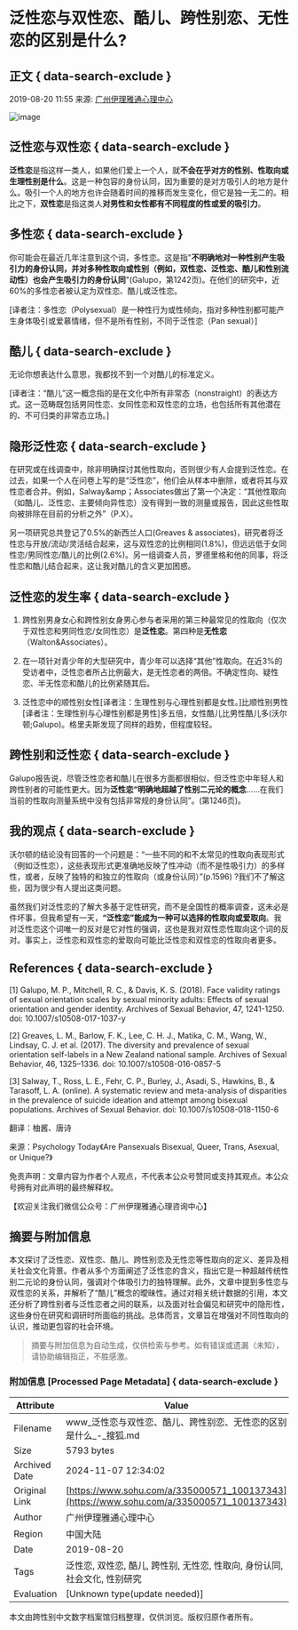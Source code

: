 # 泛性恋与双性恋、酷儿、跨性别恋、无性恋的区别是什么?

## 正文 { data-search-exclude }


2019-08-20 11:55 来源: [广州伊理雅通心理中心](https://www.sohu.com/a/335000571_100137343?spm=smpc.content-abroad.content.1.1730982785915fkRYkXQ)

![image](http://5b0988e595225.cdn.sohucs.com/images/20190820/175149b7876c4f598af973d66abd52fc.png)

## **泛性恋与双性恋** { data-search-exclude }

**泛性恋**是指这样一类人，如果他们爱上一个人，就**不会在乎对方的性别、性取向或生理性别是什么**。这是一种包容的身份认同，因为重要的是对方吸引人的地方是什么。吸引一个人的地方也许会随着时间的推移而发生变化，但它是独一无二的。相比之下，**双性恋**是指这类人**对男性和女性都有不同程度的性或爱的吸引力**。

## **多性恋** { data-search-exclude }

你可能会在最近几年注意到这个词，多性恋。这是指"**不明确地对一种性别产生吸引力的身份认同，并对多种性取向或性别（例如，双性恋、泛性恋、酷儿和性别流动性）也会产生吸引力的身份认同**"(Galupo，第1242页)。在他们的研究中，近60%的多性恋者被认定为双性恋、酷儿或泛性恋。

\[译者注：多性恋（Polysexual）是一种性行为或性倾向，指对多种性别都可能产生身体吸引或爱慕情绪，但不是所有性别，不同于泛性恋（Pan sexual）\]

## **酷儿** { data-search-exclude }

无论你想表达什么意思，我都找不到一个对酷儿的标准定义。

\[译者注：“酷儿”这一概念指的是在文化中所有非常态（nonstraight）的表达方式。这一范畴既包括男同性恋、女同性恋和双性恋的立场，也包括所有其他潜在的、不可归类的非常态立场。\]

## **隐形泛性恋** { data-search-exclude }

在研究或在线调查中，除非明确探讨其他性取向，否则很少有人会提到泛性恋。在过去，如果一个人在问卷上写的是“泛性恋”，他们会从样本中删除，或者将其与双性恋者合并。例如，Salway&amp；Associates做出了第一个决定：“其他性取向（如酷儿、泛性恋、主要倾向异性恋）没有得到一致的测量或报告，因此这些性取向被排除在目前的分析之外”（P.X）。

另一项研究总共登记了0.5%的新西兰人口(Greaves & associates)，研究者将泛性恋与开放/流动/灵活结合起来，这与双性恋的比例相同(1.8%)，但远远低于女同性恋/男同性恋/酷儿的比例(2.6%)。另一组调查人员，罗德里格和他的同事，将泛性恋和酷儿结合起来，这让我对酷儿的含义更加困惑。

## **泛性恋的发生率** { data-search-exclude }

1. 跨性别男身女心和跨性别女身男心参与者采用的第三种最常见的性取向（仅次于双性恋和男同性恋/女同性恋）是**泛性恋**。第四种是**无性恋**（Walton&amp;Associates）。

2. 在一项针对青少年的大型研究中，青少年可以选择“其他”性取向。在近3%的受访者中，泛性恋者所占比例最大，是无性恋者的两倍。不确定性向、疑性恋、半无性恋和酷儿的比例紧随其后。

3. 泛性恋中的顺性别女性\[译者注：生理性别与心理性别都是女性。\]比顺性别男性\[译者注：生理性别与心理性别都是男性\]多五倍，女性酷儿比男性酷儿多(沃尔顿;Galupo)。格里夫斯发现了同样的趋势，但程度较轻。

## **跨性别和泛性恋** { data-search-exclude }

Galupo报告说，尽管泛性恋者和酷儿在很多方面都很相似，但泛性恋中年轻人和跨性别者的可能性更大。因为**泛性恋“明确地超越了性别二元论的概念**……在我们当前的性取向测量系统中没有包括非常规的身份认同”。(第1246页)。

## **我的观点** { data-search-exclude }

沃尔顿的结论没有回答的一个问题是：“一些不同的和不太常见的性取向表现形式（例如泛性恋），这些表现形式更准确地反映了性冲动（而不是性吸引力）的多样性，或者，反映了独特的和独立的性取向（或身份认同）”(p.1596) ?我们不了解这些，因为很少有人提出这类问题。

虽然我们对泛性恋的了解大多基于定性研究，而不是全国性的概率调查，这未必是件坏事，但我希望有一天，**“泛性恋”能成为一种可以选择的性取向或爱取向**。我对泛性恋这个词唯一的反对是它对性的强调，这也是我对双性恋性取向这个词的反对。事实上，泛性恋和双性恋的爱取向可能比泛性恋和双性恋的性取向者更多。

## References { data-search-exclude }

\[1\] Galupo, M. P., Mitchell, R. C., & Davis, K. S. (2018). Face validity ratings of sexual orientation scales by sexual minority adults: Effects of sexual orientation and gender identity. Archives of Sexual Behavior, 47, 1241-1250. doi: 10.1007/s10508-017-1037-y

\[2\] Greaves, L. M., Barlow, F. K., Lee, C. H. J., Matika, C. M., Wang, W., Lindsay, C. J. et al. (2017). The diversity and prevalence of sexual orientation self-labels in a New Zealand national sample. Archives of Sexual Behavior, 46, 1325–1336. doi: 10.1007/s10508-016-0857-5

\[3\] Salway, T., Ross, L. E., Fehr, C. P., Burley, J., Asadi, S., Hawkins, B., & Tarasoff, L. A. (online). A systematic review and meta-analysis of disparities in the prevalence of suicide ideation and attempt among bisexual populations. Archives of Sexual Behavior. doi: 10.1007/s10508-018-1150-6

翻译：柚酱、唐诗

来源：Psychology Today《Are Pansexuals Bisexual, Queer, Trans, Asexual, or Unique?》

免责声明：文章内容为作者个人观点，不代表本公众号赞同或支持其观点。本公众号拥有对此声明的最终解释权。

【欢迎关注我们微信公众号：广州伊理雅通心理咨询中心】

## 摘要与附加信息

<!-- tcd_abstract -->
本文探讨了泛性恋、双性恋、酷儿、跨性别恋及无性恋等性取向的定义、差异及相关社会文化背景。作者从多个方面阐述了泛性恋的含义，指出它是一种超越传统性别二元论的身份认同，强调对个体吸引力的独特理解。此外，文章中提到多性恋与双性恋的关系，并解析了“酷儿”概念的曖昧性。通过对相关统计数据的引用，本文还分析了跨性别者与泛性恋者之间的联系，以及面对社会偏见和研究中的隐形性，这些身份在研究和调研时所面临的挑战。总体而言，文章旨在增强对不同性取向的认识，推动更包容的社会环境。
<!-- tcd_abstract_end -->

> 摘要与附加信息为自动生成，仅供检索与参考。如有错误或遗漏（未知），请协助编辑指正，不胜感激。

### 附加信息 [Processed Page Metadata] { data-search-exclude }

| Attribute       | Value                                  |
|-----------------|----------------------------------------|
| Filename        | www_泛性恋与双性恋、酷儿、跨性别恋、无性恋的区别是什么_-_搜狐.md                             |
| Size            | 5793 bytes                           |
| Archived Date   | 2024-11-07 12:34:02                             |
| Original Link   | [https://www.sohu.com/a/335000571_100137343](https://www.sohu.com/a/335000571_100137343)                       |
| Author          | 广州伊理雅通心理中心                               |
| Region          | 中国大陆                               |
| Date            | 2019-08-20                                 |
| Tags            | 泛性恋, 双性恋, 酷儿, 跨性别, 无性恋, 性取向, 身份认同, 社会文化, 性别研究                                 |
| Evaluation            | [Unknown type(update needed)]                                 |
<!-- tcd_table_end -->

本文由跨性别中文数字档案馆归档整理，仅供浏览。版权归原作者所有。
